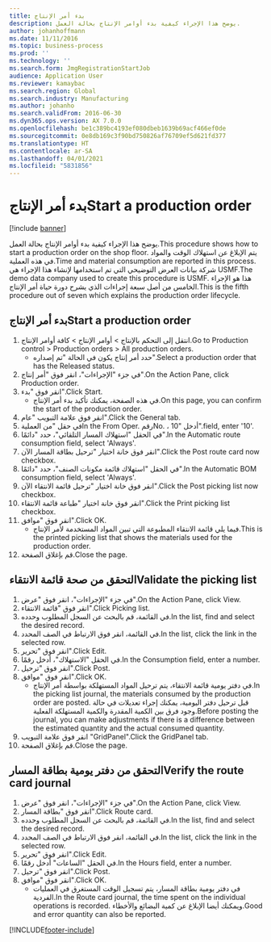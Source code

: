 ```yaml
---
title: بدء أمر الإنتاج
description: يوضح هذا الإجراء كيفية بدء أوامر الإنتاج بحالة العمل.
author: johanhoffmann
ms.date: 11/11/2016
ms.topic: business-process
ms.prod: ''
ms.technology: ''
ms.search.form: JmgRegistrationStartJob
audience: Application User
ms.reviewer: kamaybac
ms.search.region: Global
ms.search.industry: Manufacturing
ms.author: johanho
ms.search.validFrom: 2016-06-30
ms.dyn365.ops.version: AX 7.0.0
ms.openlocfilehash: be1c389bc4193ef080dbeb1639b69acf466ef0de
ms.sourcegitcommit: 0e8db169c3f90bd750826af76709ef5d621fd377
ms.translationtype: HT
ms.contentlocale: ar-SA
ms.lasthandoff: 04/01/2021
ms.locfileid: "5831856"
---
```

# <a name="start-a-production-order"></a><span data-ttu-id="4244b-103">بدء أمر الإنتاج</span><span class="sxs-lookup"><span data-stu-id="4244b-103">Start a production order</span></span>

[!include [banner](../../includes/banner.md)]

<span data-ttu-id="4244b-104">يوضح هذا الإجراء كيفية بدء أوامر الإنتاج بحالة العمل.</span><span class="sxs-lookup"><span data-stu-id="4244b-104">This procedure shows how to start a production order on the shop floor.</span></span> <span data-ttu-id="4244b-105">يتم الإبلاغ عن استهلاك الوقت والمواد في هذه العملية.</span><span class="sxs-lookup"><span data-stu-id="4244b-105">Time and material consumption are reported in this process.</span></span> <span data-ttu-id="4244b-106">شركة بيانات العرض التوضيحي التي تم استخدامها لإنشاء هذا الإجراء هي USMF.</span><span class="sxs-lookup"><span data-stu-id="4244b-106">The demo data company used to create this procedure is USMF.</span></span> <span data-ttu-id="4244b-107">هذا هو الإجراء الخامس من أصل سبعة إجراءات الذي يشرح دورة حياة أمر الإنتاج.</span><span class="sxs-lookup"><span data-stu-id="4244b-107">This is the fifth procedure out of seven which explains the production order lifecycle.</span></span>


## <a name="start-a-production-order"></a><span data-ttu-id="4244b-108">بدء أمر الإنتاج</span><span class="sxs-lookup"><span data-stu-id="4244b-108">Start a production order</span></span>
1. <span data-ttu-id="4244b-109">انتقل إلى التحكم بالإنتاج‬ > أوامر الإنتاج > كافة أوامر الإنتاج.</span><span class="sxs-lookup"><span data-stu-id="4244b-109">Go to Production control > Production orders > All production orders.</span></span>
    * <span data-ttu-id="4244b-110">حدد أمر إنتاج يكون في الحالة "تم إصداره".</span><span class="sxs-lookup"><span data-stu-id="4244b-110">Select a production order that has the Released status.</span></span>  
2. <span data-ttu-id="4244b-111">في جزء "الإجراءات"، انقر فوق "أمر إنتاج".</span><span class="sxs-lookup"><span data-stu-id="4244b-111">On the Action Pane, click Production order.</span></span>
3. <span data-ttu-id="4244b-112">انقر فوق "بدء".</span><span class="sxs-lookup"><span data-stu-id="4244b-112">Click Start.</span></span>
    * <span data-ttu-id="4244b-113">في هذه الصفحة، يمكنك تأكيد بدء أمر الإنتاج.</span><span class="sxs-lookup"><span data-stu-id="4244b-113">On this page, you can confirm the start of the production order.</span></span>  
4. <span data-ttu-id="4244b-114">انقر فوق علامة التبويب "عام".</span><span class="sxs-lookup"><span data-stu-id="4244b-114">Click the General tab.</span></span>
5. <span data-ttu-id="4244b-115">في حقل "من العملية</span><span class="sxs-lookup"><span data-stu-id="4244b-115">In the From Oper.</span></span> <span data-ttu-id="4244b-116">رقم</span><span class="sxs-lookup"><span data-stu-id="4244b-116">No.</span></span> <span data-ttu-id="4244b-117">، أدخل "10".</span><span class="sxs-lookup"><span data-stu-id="4244b-117">field, enter '10'.</span></span>
6. <span data-ttu-id="4244b-118">في الحقل "استهلاك المسار التلقائي"، حدد "دائمًا".</span><span class="sxs-lookup"><span data-stu-id="4244b-118">In the Automatic route consumption field, select 'Always'.</span></span>
7. <span data-ttu-id="4244b-119">انقر فوق خانة اختيار "ترحيل بطاقة المسار الآن".</span><span class="sxs-lookup"><span data-stu-id="4244b-119">Click the Post route card now checkbox.</span></span>
8. <span data-ttu-id="4244b-120">في الحقل "استهلاك قائمة مكونات الصنف"، حدد "دائمًا".</span><span class="sxs-lookup"><span data-stu-id="4244b-120">In the Automatic BOM consumption field, select 'Always'.</span></span>
9. <span data-ttu-id="4244b-121">انقر فوق خانة اختيار "ترحيل قائمة الانتقاء الآن".</span><span class="sxs-lookup"><span data-stu-id="4244b-121">Click the Post picking list now checkbox.</span></span>
10. <span data-ttu-id="4244b-122">انقر فوق خانة اختيار "طباعة قائمة الانتقاء".</span><span class="sxs-lookup"><span data-stu-id="4244b-122">Click the Print picking list checkbox.</span></span>
11. <span data-ttu-id="4244b-123">انقر فوق "موافق".</span><span class="sxs-lookup"><span data-stu-id="4244b-123">Click OK.</span></span>
    * <span data-ttu-id="4244b-124">فيما يلي قائمة الانتقاء المطبوعة التي تبين المواد المستخدمة لأمر الإنتاج.</span><span class="sxs-lookup"><span data-stu-id="4244b-124">This is the printed picking list that shows the materials used for the production order.</span></span>  
12. <span data-ttu-id="4244b-125">قم بإغلاق الصفحة.</span><span class="sxs-lookup"><span data-stu-id="4244b-125">Close the page.</span></span>

## <a name="validate-the-picking-list"></a><span data-ttu-id="4244b-126">التحقق من صحة قائمة الانتقاء</span><span class="sxs-lookup"><span data-stu-id="4244b-126">Validate the picking list</span></span>
1. <span data-ttu-id="4244b-127">في جزء "الإجراءات"، انقر فوق "عرض".</span><span class="sxs-lookup"><span data-stu-id="4244b-127">On the Action Pane, click View.</span></span>
2. <span data-ttu-id="4244b-128">انقر فوق "قائمة الانتقاء".</span><span class="sxs-lookup"><span data-stu-id="4244b-128">Click Picking list.</span></span>
3. <span data-ttu-id="4244b-129">في القائمة، قم بالبحث عن السجل المطلوب وحدده.</span><span class="sxs-lookup"><span data-stu-id="4244b-129">In the list, find and select the desired record.</span></span>
4. <span data-ttu-id="4244b-130">في القائمة، انقر فوق الارتباط في الصف المحدد.</span><span class="sxs-lookup"><span data-stu-id="4244b-130">In the list, click the link in the selected row.</span></span>
5. <span data-ttu-id="4244b-131">انقر فوق "تحرير".</span><span class="sxs-lookup"><span data-stu-id="4244b-131">Click Edit.</span></span>
6. <span data-ttu-id="4244b-132">في الحقل "الاستهلاك"، أدخل رقمًا.</span><span class="sxs-lookup"><span data-stu-id="4244b-132">In the Consumption field, enter a number.</span></span>
7. <span data-ttu-id="4244b-133">انقر فوق "ترحيل".</span><span class="sxs-lookup"><span data-stu-id="4244b-133">Click Post.</span></span>
8. <span data-ttu-id="4244b-134">انقر فوق "موافق".</span><span class="sxs-lookup"><span data-stu-id="4244b-134">Click OK.</span></span>
    * <span data-ttu-id="4244b-135">في دفتر يومية قائمة الانتقاء، يتم ترحيل المواد المستهلكة بواسطة أمر الإنتاج.</span><span class="sxs-lookup"><span data-stu-id="4244b-135">In the picking list journal, the materials consumed by the production order are posted.</span></span> <span data-ttu-id="4244b-136">قبل ترحيل دفتر اليومية، يمكنك إجراء تعديلات في حالة وجود فرق بين الكمية المقدرة والكمية المستهلكة الفعلية.</span><span class="sxs-lookup"><span data-stu-id="4244b-136">Before posting the journal, you can make adjustments if there is a difference between the estimated quantity and the actual consumed quantity.</span></span>  
9. <span data-ttu-id="4244b-137">انقر فوق علامة التبويب "GridPanel".</span><span class="sxs-lookup"><span data-stu-id="4244b-137">Click the GridPanel tab.</span></span>
10. <span data-ttu-id="4244b-138">قم بإغلاق الصفحة.</span><span class="sxs-lookup"><span data-stu-id="4244b-138">Close the page.</span></span>

## <a name="verify-the-route-card-journal"></a><span data-ttu-id="4244b-139">التحقق من دفتر يومية بطاقة المسار</span><span class="sxs-lookup"><span data-stu-id="4244b-139">Verify the route card journal</span></span>
1. <span data-ttu-id="4244b-140">في جزء "الإجراءات"، انقر فوق "عرض".</span><span class="sxs-lookup"><span data-stu-id="4244b-140">On the Action Pane, click View.</span></span>
2. <span data-ttu-id="4244b-141">انقر فوق "بطاقة المسار".</span><span class="sxs-lookup"><span data-stu-id="4244b-141">Click Route card.</span></span>
3. <span data-ttu-id="4244b-142">في القائمة، قم بالبحث عن السجل المطلوب وحدده.</span><span class="sxs-lookup"><span data-stu-id="4244b-142">In the list, find and select the desired record.</span></span>
4. <span data-ttu-id="4244b-143">في القائمة، انقر فوق الارتباط في الصف المحدد.</span><span class="sxs-lookup"><span data-stu-id="4244b-143">In the list, click the link in the selected row.</span></span>
5. <span data-ttu-id="4244b-144">انقر فوق "تحرير".</span><span class="sxs-lookup"><span data-stu-id="4244b-144">Click Edit.</span></span>
6. <span data-ttu-id="4244b-145">في الحقل "الساعات" أدخل رقمًا.</span><span class="sxs-lookup"><span data-stu-id="4244b-145">In the Hours field, enter a number.</span></span>
7. <span data-ttu-id="4244b-146">انقر فوق "ترحيل".</span><span class="sxs-lookup"><span data-stu-id="4244b-146">Click Post.</span></span>
8. <span data-ttu-id="4244b-147">انقر فوق "موافق".</span><span class="sxs-lookup"><span data-stu-id="4244b-147">Click OK.</span></span>
    * <span data-ttu-id="4244b-148">في دفتر يومية بطاقة المسار، يتم تسجيل الوقت المستغرق في العمليات الفردية.</span><span class="sxs-lookup"><span data-stu-id="4244b-148">In the Route card journal, the time spent on the individual operations is recorded.</span></span> <span data-ttu-id="4244b-149">ويمكنك أيضا الإبلاغ عن كمية البضائع والأخطاء.</span><span class="sxs-lookup"><span data-stu-id="4244b-149">Good and error quantity can also be reported.</span></span>  


[!INCLUDE[footer-include](../../../includes/footer-banner.md)]